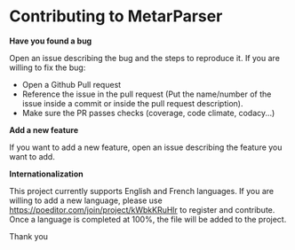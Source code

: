 # Contributing to MetarParser


**Have you found a bug**

Open an issue describing the bug and the steps to reproduce it.
If you are willing to fix the bug:

* Open a Github Pull request 
* Reference the issue in the pull request (Put the name/number of the issue inside a commit or inside the pull request description).
* Make sure the PR passes checks (coverage, code climate, codacy...)

**Add a new feature**

If you want to add a new feature, open an issue describing the feature you want to add.

**Internationalization**

This project currently supports English and French languages. 
If you are willing to add a new language, please use  https://poeditor.com/join/project/kWbkKRuHlr to register and contribute. 
Once a language is completed at 100%, the file will be added to the project.

Thank you
